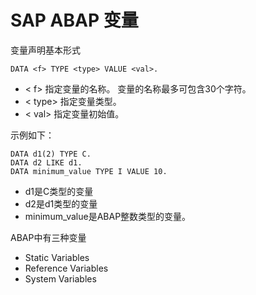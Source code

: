 SAP ABAP 变量
=========
变量声明基本形式
```abap
DATA <f> TYPE <type> VALUE <val>. 
```
- < f> 指定变量的名称。 变量的名称最多可包含30个字符。
- < type> 指定变量类型。
- < val> 指定变量初始值。

示例如下：
```abap
DATA d1(2) TYPE C.  
DATA d2 LIKE d1.  
DATA minimum_value TYPE I VALUE 10. 
```
- d1是C类型的变量
- d2是d1类型的变量
- minimum_value是ABAP整数类型的变量。

 ABAP中有三种变量
 - Static Variables
 - Reference Variables
 - System Variables

 